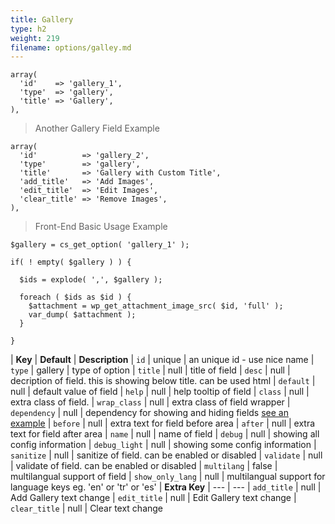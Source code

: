 ```yaml
---
title: Gallery
type: h2
weight: 219
filename: options/galley.md
---
```


```php?start_inline=1
array(
  'id'    => 'gallery_1',
  'type'  => 'gallery',
  'title' => 'Gallery',
),
```

> Another Gallery Field Example

```php?start_inline=1
array(
  'id'          => 'gallery_2',
  'type'        => 'gallery',
  'title'       => 'Gallery with Custom Title',
  'add_title'   => 'Add Images',
  'edit_title'  => 'Edit Images',
  'clear_title' => 'Remove Images',
),
```

> Front-End Basic Usage Example

```php?start_inline=1
$gallery = cs_get_option( 'gallery_1' );

if( ! empty( $gallery ) ) {

  $ids = explode( ',', $gallery );

  foreach ( $ids as $id ) {
    $attachment = wp_get_attachment_image_src( $id, 'full' );
    var_dump( $attachment );
  }

}
```

| **Key**          | **Default** | **Description**
| `id`             | unique      | an unique id - use nice name
| `type`           | gallery     | type of option
| `title`          | null        | title of field
| `desc`           | null        | decription of field. this is showing below title. can be used html
| `default`        | null        | default value of field
| `help`           | null        | help tooltip of field
| `class`          | null        | extra class of field.
| `wrap_class`     | null        | extra class of field wrapper
| `dependency`     | null        | dependency for showing and hiding fields [see an example](#how-to-use-dependency)
| `before`         | null        | extra text for field before area
| `after`          | null        | extra text for field after area
| `name`           | null        | name of field
| `debug`          | null        | showing all config information
| `debug_light`    | null        | showing some config information
| `sanitize`       | null        | sanitize of field. can be enabled or disabled
| `validate`       | null        | validate of field. can be enabled or disabled
| `multilang`      | false       | multilangual support of field
| `show_only_lang` | null        | multilangual support for language keys eg. 'en' or 'tr' or 'es'
| **Extra Key**    | ---         | ---
| `add_title`      | null        | Add Gallery text change
| `edit_title`     | null        | Edit Gallery text change
| `clear_title`    | null        | Clear text change

